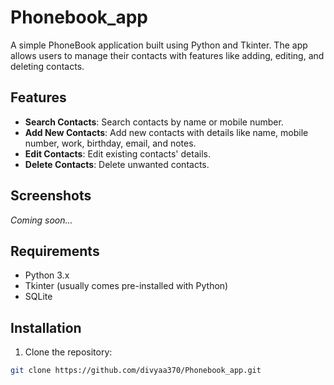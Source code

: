 # Phonebook_app

A simple PhoneBook application built using Python and Tkinter. The app allows users to manage their contacts with features like adding, editing, and deleting contacts.

## Features

- **Search Contacts**: Search contacts by name or mobile number.
- **Add New Contacts**: Add new contacts with details like name, mobile number, work, birthday, email, and notes.
- **Edit Contacts**: Edit existing contacts' details.
- **Delete Contacts**: Delete unwanted contacts.
  
## Screenshots

*Coming soon...*

## Requirements

- Python 3.x
- Tkinter (usually comes pre-installed with Python)
- SQLite

## Installation

1. Clone the repository:

```bash
git clone https://github.com/divyaa370/Phonebook_app.git
